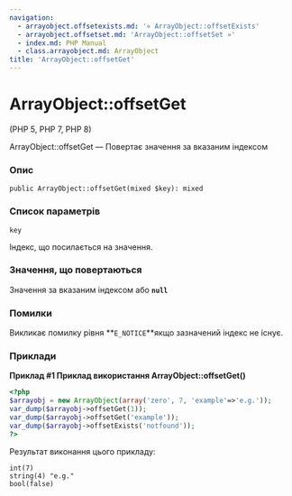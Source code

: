 ```yaml
---
navigation:
  - arrayobject.offsetexists.md: '« ArrayObject::offsetExists'
  - arrayobject.offsetset.md: 'ArrayObject::offsetSet »'
  - index.md: PHP Manual
  - class.arrayobject.md: ArrayObject
title: 'ArrayObject::offsetGet'
---
```

# ArrayObject::offsetGet

(PHP 5, PHP 7, PHP 8)

ArrayObject::offsetGet — Повертає значення за вказаним індексом

### Опис

```methodsynopsis
public ArrayObject::offsetGet(mixed $key): mixed
```

### Список параметрів

`key`

Індекс, що посилається на значення.

### Значення, що повертаються

Значення за вказаним індексом або **`null`**

### Помилки

Викликає помилку рівня \*\*`E_NOTICE`\*\*якщо зазначений індекс не існує.

### Приклади

**Приклад #1 Приклад використання **ArrayObject::offsetGet()****

```php
<?php
$arrayobj = new ArrayObject(array('zero', 7, 'example'=>'e.g.'));
var_dump($arrayobj->offsetGet(1));
var_dump($arrayobj->offsetGet('example'));
var_dump($arrayobj->offsetExists('notfound'));
?>
```

Результат виконання цього прикладу:

```
int(7)
string(4) "e.g."
bool(false)
```
